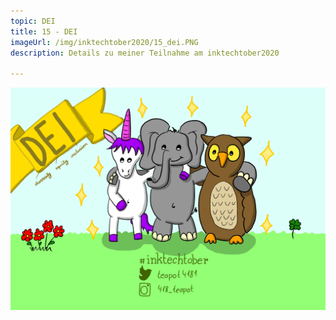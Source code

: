```yaml
---
topic: DEI
title: 15 - DEI
imageUrl: /img/inktechtober2020/15_dei.PNG
description: Details zu meiner Teilnahme am inktechtober2020

---
```


![15 DEI](/img/inktechtober2020/15_dei.PNG)
